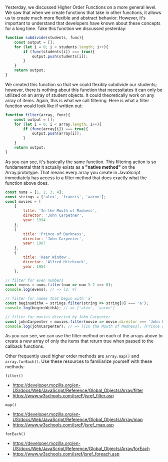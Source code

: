 Yesterday, we discussed Higher Order Functions on a more general level. We saw that when we create functions that take in other functions, it allows us to create much more flexible and abstract behavior. However, it's important to understand that developers have known about these concepts for a long time. Take this function we discussed yesterday:

```javascript
function subdivide(students, func){
    const output = [];
    for (let i = 0; i < students.length; i++){
        if (func(students[i]) === true){
            output.push(students[i]);
        }
    }
    return output;
}
```

We created this function so that we could flexibly subdivide our students; however, there is nothing about this function that necessitates it can only be utilized on an array of student objects. It could theoretically work on any array of items. Again, this is what we call filtering. Here is what a filter function would look like if written out:

```javascript
function filter(array, func){
    const output = [];
    for (let i = 0; i < array.length; i++){
        if (func(array[i]) === true){
            output.push(array[i]);
        }
    }
    return output;
}
```

As you can see, it's basically the same function. This filtering action is so fundamental that it actually exists as a **"native method"** on the Array.prototype. That means every array you create in JavaScript immediately has access to a filter method that does exactly what the function above does.

```javascript
const nums = [1, 2, 3, 4];
const strings = ['alex', 'francis', 'aaron'];
const movies = [
    { 
        title: 'In the Mouth of Madness',
        director: 'John Carpetner',
        year: 1994
    },
    {
        title: 'Prince of Darkness',
        director: 'John Carpenter',
        year: 1987
    },
    {
        title: 'Rear Window',
        director: 'Alfred Hitchcock',
        year: 1954
    };

// filter for even numbers
const evens = nums.filter(num => num % 2 === 0);
console.log(evens); // => [2, 4]

// filter for names that begin with 'a'
const beginsWithA = strings.filter(string => string[0] === 'a');
console.log(beginsWithA); // => ['alex', 'aaron']

// filter for movies directed by John Carpenter
const johnCarpenter = movies.filter(movie => movie.director === 'John Carpenter');
console.log(johnCarpenter); // => [{In the Mouth of Madness}, {Prince of Darkness}]
```

As you can see, we can use the filter method on each of the arrays above to create a new array of only the items that return true when passed to the callback functions. 

Other frequently used higher order methods are `array.map()` and `array.forEach()`. Use these resources to familiarize yourself with these methods:

`filter()`
* https://developer.mozilla.org/en-US/docs/Web/JavaScript/Reference/Global_Objects/Array/filter
* https://www.w3schools.com/jsreF/jsref_filter.asp

`map()`
* https://developer.mozilla.org/en-US/docs/Web/JavaScript/Reference/Global_Objects/Array/map
* https://www.w3schools.com/jsreF/jsref_map.asp

`forEach()`
* https://developer.mozilla.org/en-US/docs/Web/JavaScript/Reference/Global_Objects/Array/forEach
* https://www.w3schools.com/jsref/jsref_foreach.asp